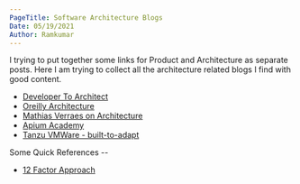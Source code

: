 ```yaml
---
PageTitle: Software Architecture Blogs
Date: 05/19/2021
Author: Ramkumar
---
```


I trying to put together some links for Product and Architecture as separate posts. Here I am trying to collect all the architecture related blogs I find with good content.

- [Developer To Architect](https://www.developertoarchitect.com)
- [Oreilly Architecture](https://www.oreilly.com/radar/topics/next-architecture/)
- [Mathias Verraes on Architecture](https://verraes.net)
- [Apium Academy](https://apiumacademy.com/blog/)
- [Tanzu VMWare - built-to-adapt](https://tanzu.vmware.com/content/built-to-adapt)




Some Quick References -- 

- [12 Factor Approach](https://12factor.net)